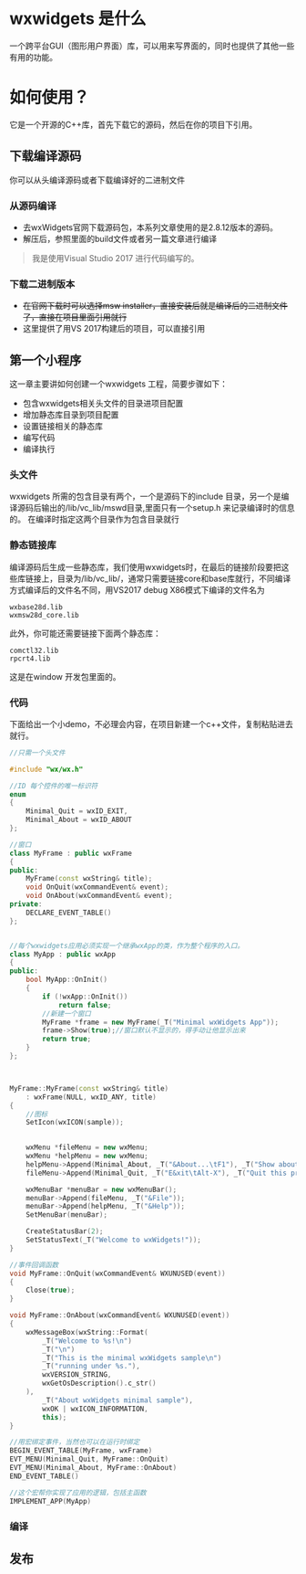 ﻿# wxwidgets 是什么
一个跨平台GUI（图形用户界面）库，可以用来写界面的，同时也提供了其他一些有用的功能。

# 如何使用？

它是一个开源的C++库，首先下载它的源码，然后在你的项目下引用。

## 下载编译源码

你可以从头编译源码或者下载编译好的二进制文件
### 从源码编译
+ 去wxWidgets官网下载源码包，本系列文章使用的是2.8.12版本的源码。
+ 解压后，参照里面的build文件或者另一篇文章进行编译

> 我是使用Visual Studio 2017 进行代码编写的。
  
### 下载二进制版本
+ ~~在官网下载时可以选择msw installer，直接安装后就是编译后的二进制文件了，直接在项目里面引用就行~~
+ 这里提供了用VS 2017构建后的项目，可以直接引用

## 第一个小程序
这一章主要讲如何创建一个wxwidgets 工程，简要步骤如下：
* 包含wxwidgets相关头文件的目录进项目配置
* 增加静态库目录到项目配置
* 设置链接相关的静态库
* 编写代码
* 编译执行

### 头文件
wxwidgets 所需的包含目录有两个，一个是源码下的include 目录，另一个是编译源码后输出的/lib/vc_lib/mswd目录,里面只有一个setup.h 来记录编译时的信息的。
在编译时指定这两个目录作为包含目录就行

### 静态链接库

编译源码后生成一些静态库，我们使用wxwidgets时，在最后的链接阶段要把这些库链接上，目录为/lib/vc_lib/，通常只需要链接core和base库就行，不同编译方式编译后的文件名不同，用VS2017 debug X86模式下编译的文件名为
```text
wxbase28d.lib
wxmsw28d_core.lib
```
此外，你可能还需要链接下面两个静态库：
```
comctl32.lib
rpcrt4.lib
```
这是在window 开发包里面的。

### 代码
下面给出一个小demo，不必理会内容，在项目新建一个c++文件，复制粘贴进去就行。
```C++
//只需一个头文件

#include "wx/wx.h"

//ID 每个控件的唯一标识符
enum
{
	Minimal_Quit = wxID_EXIT,
	Minimal_About = wxID_ABOUT
};

//窗口
class MyFrame : public wxFrame
{
public:
	MyFrame(const wxString& title);
	void OnQuit(wxCommandEvent& event);
	void OnAbout(wxCommandEvent& event);
private:
	DECLARE_EVENT_TABLE()
};


//每个wxwidgets应用必须实现一个继承wxApp的类，作为整个程序的入口。
class MyApp : public wxApp
{
public:
	bool MyApp::OnInit()
	{
		if (!wxApp::OnInit())
			return false;
		//新建一个窗口
		MyFrame *frame = new MyFrame(_T("Minimal wxWidgets App"));
		frame->Show(true);//窗口默认不显示的，得手动让他显示出来
		return true;
	}
};



MyFrame::MyFrame(const wxString& title)
	: wxFrame(NULL, wxID_ANY, title)
{
	//图标
	SetIcon(wxICON(sample));

	
	wxMenu *fileMenu = new wxMenu;
	wxMenu *helpMenu = new wxMenu;
	helpMenu->Append(Minimal_About, _T("&About...\tF1"), _T("Show about dialog"));
	fileMenu->Append(Minimal_Quit, _T("E&xit\tAlt-X"), _T("Quit this program"));

	wxMenuBar *menuBar = new wxMenuBar();
	menuBar->Append(fileMenu, _T("&File"));
	menuBar->Append(helpMenu, _T("&Help"));
	SetMenuBar(menuBar);

	CreateStatusBar(2);
	SetStatusText(_T("Welcome to wxWidgets!"));
}

//事件回调函数
void MyFrame::OnQuit(wxCommandEvent& WXUNUSED(event))
{
	Close(true);
}

void MyFrame::OnAbout(wxCommandEvent& WXUNUSED(event))
{
	wxMessageBox(wxString::Format(
		_T("Welcome to %s!\n")
		_T("\n")
		_T("This is the minimal wxWidgets sample\n")
		_T("running under %s."),
		wxVERSION_STRING,
		wxGetOsDescription().c_str()
	),
		_T("About wxWidgets minimal sample"),
		wxOK | wxICON_INFORMATION,
		this);
}

//用宏绑定事件，当然也可以在运行时绑定
BEGIN_EVENT_TABLE(MyFrame, wxFrame)
EVT_MENU(Minimal_Quit, MyFrame::OnQuit)
EVT_MENU(Minimal_About, MyFrame::OnAbout)
END_EVENT_TABLE()

//这个宏帮你实现了应用的逻辑，包括主函数
IMPLEMENT_APP(MyApp)
```

### 编译
## 发布

